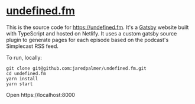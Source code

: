 # [undefined.fm](https://undefined.fm)

This is the source code for https://undefined.fm. It's a [Gatsby](https://github.com/gastbyjs) website built with TypeScript and hosted on Netlify. It uses a custom gatsby source plugin to generate pages for each episode based on the podcast's Simplecast RSS feed. 

To run, locally:

```
git clone git@github.com:jaredpalmer/undefined.fm.git
cd undefined.fm
yarn install
yarn start
```

Open https://localhost:8000
